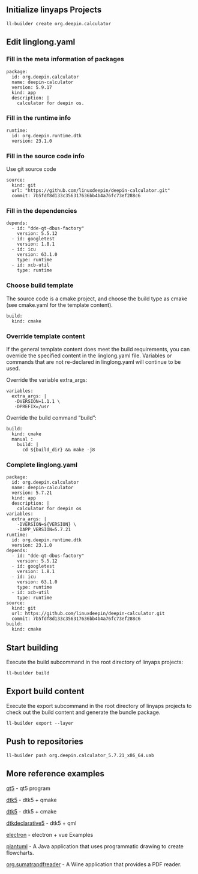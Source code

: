 <!--
SPDX-FileCopyrightText: 2023 UnionTech Software Technology Co., Ltd.

SPDX-License-Identifier: LGPL-3.0-or-later
-->

## Initialize linyaps Projects

```text
ll-builder create org.deepin.calculator
```

## Edit linglong.yaml

### Fill in the meta information of packages

```text
package:
  id: org.deepin.calculator
  name: deepin-calculator
  version: 5.9.17
  kind: app
  description: |
    calculator for deepin os.
```

### Fill in the runtime info

```text
runtime:
  id: org.deepin.runtime.dtk
  version: 23.1.0
```

### Fill in the source code info

Use git source code

```text
source:
  kind: git
  url: "https://github.com/linuxdeepin/deepin-calculator.git"
  commit: 7b5fdf8d133c356317636bb4b4a76fc73ef288c6
```

### Fill in the dependencies

```text
depends:
  - id: "dde-qt-dbus-factory"
    version: 5.5.12
  - id: googletest
    version: 1.8.1
  - id: icu
    version: 63.1.0
    type: runtime
  - id: xcb-util
    type: runtime
```

### Choose build template

The source code is a cmake project, and choose the build type as cmake (see cmake.yaml for the template content).

```text
build:
  kind: cmake
```

### Override template content

If the general template content does meet the build requirements, you can override the specified content in the linglong.yaml file. Variables or commands that are not re-declared in linglong.yaml will continue to be used.

Override the variable extra_args:

```text
variables:
  extra_args: |
   -DVERSION=1.1.1 \
   -DPREFIX=/usr
```

Override the build command “build”:

```text
build:
  kind: cmake
  manual :
    build: |
      cd ${build_dir} && make -j8

```

### Complete linglong.yaml

```text
package:
  id: org.deepin.calculator
  name: deepin-calculator
  version: 5.7.21
  kind: app
  description: |
    calculator for deepin os
variables:
  extra_args: |
    -DVERSION=${VERSION} \
    -DAPP_VERSION=5.7.21
runtime:
  id: org.deepin.runtime.dtk
  version: 23.1.0
depends:
  - id: "dde-qt-dbus-factory"
    version: 5.5.12
  - id: googletest
    version: 1.8.1
  - id: icu
    version: 63.1.0
    type: runtime
  - id: xcb-util
    type: runtime
source:
  kind: git
  url: https://github.com/linuxdeepin/deepin-calculator.git
  commit: 7b5fdf8d133c356317636bb4b4a76fc73ef288c6
build:
  kind: cmake
```

## Start building

Execute the build subcommand in the root directory of linyaps projects:

```text
ll-builder build
```

## Export build content

Execute the export subcommand in the root directory of linyaps projects to check out the build content and generate the bundle package.

```text
ll-builder export --layer
```

## Push to repositories

```text
ll-builder push org.deepin.calculator_5.7.21_x86_64.uab
```

## More reference examples

[qt5](https://github.com/linglongdev/cn.org.linyaps.demo.qt5) - qt5 program

[dtk5](https://github.com/linglongdev/cn.org.linyaps.demo.dtk5.qmake) - dtk5 + qmake

[dtk5](https://github.com/linglongdev/cn.org.linyaps.demo.dtk5.cmake) - dtk5 + cmake

[dtkdeclarative5](https://github.com/linglongdev/cn.org.linyaps.demo.dtkdeclarative5) - dtk5 + qml

[electron](https://github.com/myml/electron-vue-linyaps-app) - electron + vue Examples

[plantuml](https://github.com/linglongdev/com.plantuml.gpl) - A Java application that uses programmatic drawing to create flowcharts.

[org.sumatrapdfreader](https://github.com/linglongdev/org.sumatrapdfreader) - A Wine application that provides a PDF reader.
